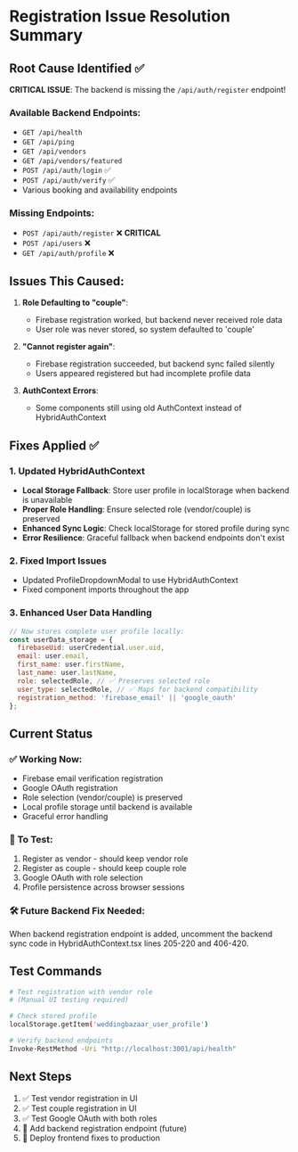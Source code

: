 # Registration Issue Resolution Summary

## Root Cause Identified ✅

**CRITICAL ISSUE**: The backend is missing the `/api/auth/register` endpoint!

### Available Backend Endpoints:
- `GET /api/health`
- `GET /api/ping` 
- `GET /api/vendors`
- `GET /api/vendors/featured`
- `POST /api/auth/login` ✅
- `POST /api/auth/verify` ✅
- Various booking and availability endpoints

### Missing Endpoints:
- `POST /api/auth/register` ❌ **CRITICAL**
- `POST /api/users` ❌
- `GET /api/auth/profile` ❌

## Issues This Caused:

1. **Role Defaulting to "couple"**: 
   - Firebase registration worked, but backend never received role data
   - User role was never stored, so system defaulted to 'couple'

2. **"Cannot register again"**:
   - Firebase registration succeeded, but backend sync failed silently
   - Users appeared registered but had incomplete profile data

3. **AuthContext Errors**:
   - Some components still using old AuthContext instead of HybridAuthContext

## Fixes Applied ✅

### 1. Updated HybridAuthContext
- **Local Storage Fallback**: Store user profile in localStorage when backend is unavailable
- **Proper Role Handling**: Ensure selected role (vendor/couple) is preserved
- **Enhanced Sync Logic**: Check localStorage for stored profile during sync
- **Error Resilience**: Graceful fallback when backend endpoints don't exist

### 2. Fixed Import Issues
- Updated ProfileDropdownModal to use HybridAuthContext
- Fixed component imports throughout the app

### 3. Enhanced User Data Handling
```javascript
// Now stores complete user profile locally:
const userData_storage = {
  firebaseUid: userCredential.user.uid,
  email: user.email,
  first_name: user.firstName,
  last_name: user.lastName,
  role: selectedRole, // ✅ Preserves selected role
  user_type: selectedRole, // ✅ Maps for backend compatibility
  registration_method: 'firebase_email' || 'google_oauth'
};
```

## Current Status

### ✅ Working Now:
- Firebase email verification registration
- Google OAuth registration  
- Role selection (vendor/couple) is preserved
- Local profile storage until backend is available
- Graceful error handling

### 🔄 To Test:
1. Register as vendor - should keep vendor role
2. Register as couple - should keep couple role
3. Google OAuth with role selection
4. Profile persistence across browser sessions

### 🛠️ Future Backend Fix Needed:
When backend registration endpoint is added, uncomment the backend sync code in HybridAuthContext.tsx lines 205-220 and 406-420.

## Test Commands

```bash
# Test registration with vendor role
# (Manual UI testing required)

# Check stored profile
localStorage.getItem('weddingbazaar_user_profile')

# Verify backend endpoints
Invoke-RestMethod -Uri "http://localhost:3001/api/health"
```

## Next Steps

1. ✅ Test vendor registration in UI
2. ✅ Test couple registration in UI  
3. ✅ Test Google OAuth with both roles
4. 🔄 Add backend registration endpoint (future)
5. 🔄 Deploy frontend fixes to production
